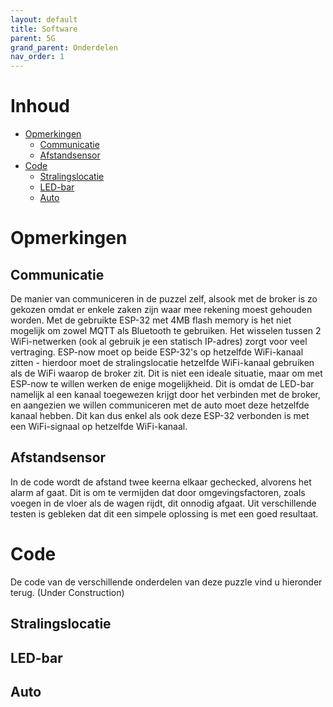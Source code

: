 ```yaml
---
layout: default
title: Software
parent: 5G
grand_parent: Onderdelen
nav_order: 1
---
```


# Inhoud 
- [Opmerkingen](#Opmerkingen)
  - [Communicatie](#Communicatie)
  - [Afstandsensor](#Afstandsensor)
- [Code](#Code)
  - [Stralingslocatie](#Stralingslocatie)
  - [LED-bar](#LED-bar)
  - [Auto](#Auto) 
# Opmerkingen
## Communicatie
De manier van communiceren in de puzzel zelf, alsook met de broker is zo gekozen omdat er enkele zaken zijn waar mee rekening moest gehouden worden. Met de gebruikte ESP-32 met 4MB flash memory is het niet mogelijk om zowel MQTT als Bluetooth te gebruiken. Het wisselen tussen 2 WiFi-netwerken (ook al gebruik je een statisch IP-adres) zorgt voor veel vertraging. ESP-now moet op beide ESP-32's op hetzelfde WiFi-kanaal zitten - hierdoor moet de stralingslocatie hetzelfde WiFi-kanaal gebruiken als de WiFi waarop de broker zit. Dit is niet een ideale situatie, maar om met ESP-now te willen werken de enige mogelijkheid. Dit is omdat de LED-bar namelijk al een kanaal toegewezen krijgt door het verbinden met de broker, en aangezien we willen communiceren met de auto moet deze hetzelfde kanaal hebben. Dit kan dus enkel als ook deze ESP-32 verbonden is met een WiFi-signaal op hetzelfde WiFi-kanaal.
## Afstandsensor 
In de code wordt de afstand twee keerna elkaar gechecked, alvorens het alarm af gaat. Dit is om te vermijden dat door omgevingsfactoren, zoals voegen in de vloer als de wagen rijdt, dit onnodig afgaat. Uit verschillende testen is gebleken dat dit een simpele oplossing is met een goed resultaat. 
# Code
De code van de verschillende onderdelen van deze puzzle vind u hieronder terug. (Under Construction)
## Stralingslocatie
## LED-bar
## Auto
